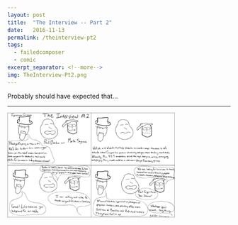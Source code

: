 ```yaml
---
layout: post
title:  "The Interview -- Part 2"
date:   2016-11-13
permalink: /theinterview-pt2
tags: 
  - failedcomposer
  - comic
excerpt_separator: <!--more-->
img: TheInterview-Pt2.png
---
```

Probably should have expected that... 
  
-----


<!--more-->
<img src="images/failedcomic/TheInterview-Pt2.png" alt="probably should have expected that." title="I'm guessing the Beatles and Radiohead courses are different." width="75%" height="75%">
